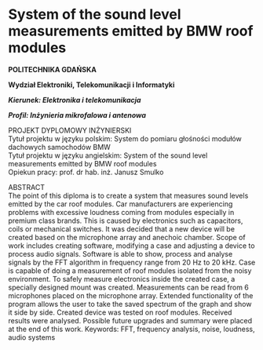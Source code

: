 # System of the sound level measurements emitted by BMW roof modules
  
**POLITECHNIKA GDAŃSKA**  
	
**Wydział Elektroniki, Telekomunikacji i Informatyki**  
	
**_Kierunek: Elektronika i telekomunikacja_**	

**_Profil: Inżynieria mikrofalowa i antenowa_**	
	
PROJEKT DYPLOMOWY INŻYNIERSKI   
Tytuł projektu w języku polskim: System do pomiaru głośności modułów dachowych samochodów BMW   
Tytuł projektu w języku angielskim: System of the sound level measurements emitted by BMW  roof modules         
Opiekun pracy: prof. dr hab. inż. Janusz Smulko 
        
ABSTRACT        
	The point of this diploma is to create a system that measures sound levels emitted by the car roof modules. Car manufacturers are experiencing problems with excessive loudness coming from modules especially in premium class brands. This is caused by electronics such as capacitors, coils or mechanical switches. It was decided that a new device will be created based on the microphone array and anechoic chamber. Scope of work includes creating software, modifying a case and adjusting a device to process audio signals. Software is able to show, process and analyse signals by the FFT algorithm in frequency range from 20 Hz to 20 kHz. Case is capable of doing a measurement of roof modules isolated from the noisy environment. To safely measure electronics inside the created case, a specially designed mount was created. Measurements can be read from 6 microphones placed on the microphone array. Extended functionality of the program allows the user to take the saved spectrum of the graph and show it side by side. Created device was tested on roof modules. Received results were analysed. Possible future upgrades and summary were placed at the end of this work.
Keywords: FFT, frequency analysis, noise, loudness, audio systems
